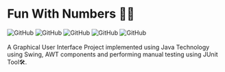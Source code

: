 # Fun With Numbers 🔢🧒

![GitHub](https://img.shields.io/github/license/piyush26c/Manual-Testing-Project?color=bright%20green) ![GitHub](https://img.shields.io/github/stars/piyush26c/Manual-Testing-Project?color=bright%20green) ![GitHub](https://img.shields.io/github/watchers/piyush26c/Manual-Testing-Project?color=brightgreen&logo=GitHub&logoColor=white) ![GitHub](https://img.shields.io/github/contributors/piyush26c/Manual-Testing-Project?color=brightgreen)  ![GitHub](https://img.shields.io/github/last-commit/piyush26c/Manual-Testing-Project?color=brightgreen)
<br><br>
A Graphical User Interface Project implemented using Java Technology using Swing, AWT components and performing manual testing using JUnit Tool🛠.
